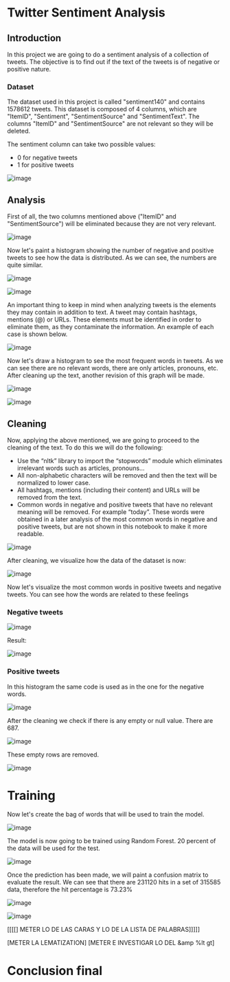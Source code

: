 # Twitter Sentiment Analysis

## Introduction

In this project we are going to do a sentiment analysis of a collection of tweets. The objective is to find out if the text of the tweets is of negative or positive nature.

### Dataset

The dataset used in this project is called "sentiment140" and contains 1578612 tweets. 
This dataset is composed of 4 columns, which are "ItemID", "Sentiment", "SentimentSource" and "SentimentText". The columns "ItemID" and "SentimentSource" are not relevant so they will be deleted.

The sentiment column can take two possible values: 
- 0 for negative tweets
- 1 for positive tweets

![image](https://github.com/user-attachments/assets/8c8a15a0-d438-4f37-a058-a9e4662bc58f)


## Analysis

First of all, the two columns mentioned above ("ItemID" and "SentimentSource") will be eliminated because they are not very relevant.

![image](https://github.com/user-attachments/assets/0604b1f1-22b2-4d17-a83e-46d6f5b7039d)

Now let's paint a histogram showing the number of negative and positive tweets to see how the data is distributed. As we can see, the numbers are quite similar.

![image](https://github.com/user-attachments/assets/acf816a7-1407-4e7c-a73b-9c32062dee74)

![image](https://github.com/user-attachments/assets/3185017c-5d0d-416a-8716-8c45dc1fe58a)


An important thing to keep in mind when analyzing tweets is the elements they may contain in addition to text. A tweet may contain hashtags, mentions (@) or URLs. These elements must be identified in order to eliminate them, as they contaminate the information. An example of each case is shown below.

![image](https://github.com/user-attachments/assets/40529eda-6591-4659-8fb7-d196c42c5592)

Now let's draw a histogram to see the most frequent words in tweets. As we can see there are no relevant words, there are only articles, pronouns, etc. After cleaning up the text, another revision of this graph will be made.

![image](https://github.com/user-attachments/assets/7b31d742-c9c8-45ec-aa96-b6aa41803b00)

![image](https://github.com/user-attachments/assets/1c893854-678f-4e71-955a-68e3cdab3142)


## Cleaning

Now, applying the above mentioned, we are going to proceed to the cleaning of the text. To do this we will do the following:

- Use the “nltk” library to import the “stopwords” module which eliminates irrelevant words such as articles, pronouns...
- All non-alphabetic characters will be removed and then the text will be normalized to lower case.
- All hashtags, mentions (including their content) and URLs will be removed from the text. 
- Common words in negative and positive tweets that have no relevant meaning will be removed. For example “today”. These words were obtained in a later analysis of the most common words in negative and positive tweets, but are not shown in this notebook to make it more readable.

![image](https://github.com/user-attachments/assets/8e25bf2c-e881-4ae7-8a52-5622bd5b22d6)

After cleaning, we visualize how the data of the dataset is now:

![image](https://github.com/user-attachments/assets/df59d5e6-4722-4db5-92b6-a8fd955c25bc)

Now let's visualize the most common words in positive tweets and negative tweets. You can see how the words are related to these feelings

### Negative tweets

![image](https://github.com/user-attachments/assets/fc0d629e-a83b-4973-a801-cdbc051c3aa1)

Result:

![image](https://github.com/user-attachments/assets/c61f66a6-5a85-48ae-8a72-1155abd0fa53)

### Positive tweets

In this histogram the same code is used as in the one for the negative words.

![image](https://github.com/user-attachments/assets/c50ab6dc-2dee-4683-8b77-4d41bfd159d1)



After the cleaning we check if there is any empty or null value. There are 687.

![image](https://github.com/user-attachments/assets/423fb0d2-fecd-4017-840f-0dd9475e5012)

These empty rows are removed.

![image](https://github.com/user-attachments/assets/60731af9-4a3e-49d7-ab12-38a129d7ee83)


# Training 

Now let's create the bag of words that will be used to train the model.

![image](https://github.com/user-attachments/assets/c2331f92-6a77-4a33-8c75-b9ab71b7b864)

The model is now going to be trained using Random Forest. 20 percent of the data will be used for the test.

![image](https://github.com/user-attachments/assets/5b97dd0a-aa17-414e-ae98-9b9a078da01a)

Once the prediction has been made, we will paint a confusion matrix to evaluate the result. We can see that there are 231120 hits in a set of 315585 data, therefore the hit percentage is 73.23%

![image](https://github.com/user-attachments/assets/f6fadc37-b1c7-4401-aa43-f74aaeb52061)

![image](https://github.com/user-attachments/assets/3fde7889-ff7e-431e-86bc-5325ebcf6d16)


[[[[]            METER LO DE LAS CARAS Y LO DE LA LISTA DE PALABRAS]]]]]

[METER LA LEMATIZATION]
[METER E INVESTIGAR LO DEL &amp %lt gt]

# Conclusion final
